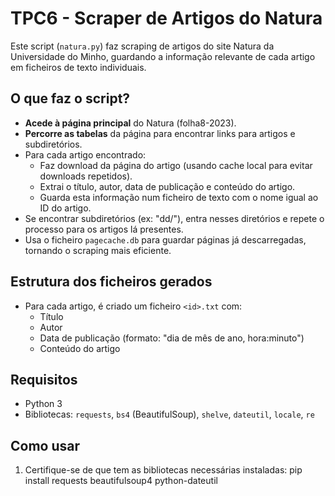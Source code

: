 # TPC6 - Scraper de Artigos do Natura

Este script (`natura.py`) faz scraping de artigos do site Natura da Universidade do Minho, guardando a informação relevante de cada artigo em ficheiros de texto individuais.

## O que faz o script?

- **Acede à página principal** do Natura (folha8-2023).
- **Percorre as tabelas** da página para encontrar links para artigos e subdiretórios.
- Para cada artigo encontrado:
  - Faz download da página do artigo (usando cache local para evitar downloads repetidos).
  - Extrai o título, autor, data de publicação e conteúdo do artigo.
  - Guarda esta informação num ficheiro de texto com o nome igual ao ID do artigo.
- Se encontrar subdiretórios (ex: "dd/"), entra nesses diretórios e repete o processo para os artigos lá presentes.
- Usa o ficheiro `pagecache.db` para guardar páginas já descarregadas, tornando o scraping mais eficiente.

## Estrutura dos ficheiros gerados

- Para cada artigo, é criado um ficheiro `<id>.txt` com:
  - Título
  - Autor
  - Data de publicação (formato: "dia de mês de ano, hora:minuto")
  - Conteúdo do artigo

## Requisitos

- Python 3
- Bibliotecas: `requests`, `bs4` (BeautifulSoup), `shelve`, `dateutil`, `locale`, `re`

## Como usar

1. Certifique-se de que tem as bibliotecas necessárias instaladas: pip install requests beautifulsoup4 python-dateutil


